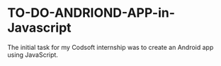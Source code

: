 # TO-DO-ANDRIOND-APP-in-Javascript
The initial task for my Codsoft internship was to create an Android app using JavaScript.
